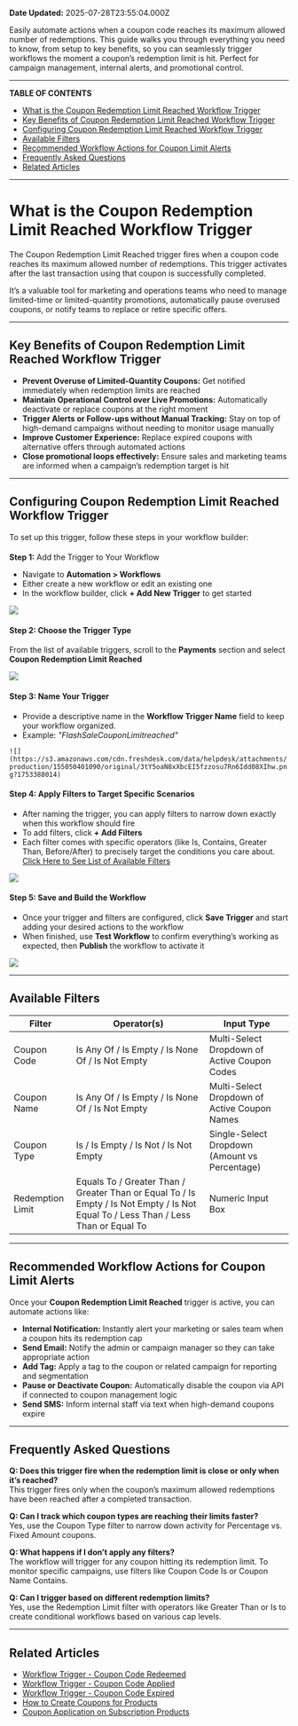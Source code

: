 **Date Updated:** 2025-07-28T23:55:04.000Z

Easily automate actions when a coupon code reaches its maximum allowed number of redemptions. This guide walks you through everything you need to know, from setup to key benefits, so you can seamlessly trigger workflows the moment a coupon’s redemption limit is hit. Perfect for campaign management, internal alerts, and promotional control.

---

**TABLE OF CONTENTS**

* [What is the Coupon Redemption Limit Reached Workflow Trigger](#What-is-the-Coupon-Redemption-Limit-Reached-Workflow-Trigger)
* [Key Benefits of Coupon Redemption Limit Reached Workflow Trigger](#Key-Benefits-of-Coupon-Redemption-Limit-Reached-Workflow-Trigger)
* [Configuring Coupon Redemption Limit Reached Workflow Trigger](#Configuring-Coupon-Redemption-Limit-Reached-Workflow-Trigger)
* [Available Filters](#Available-Filters)
* [Recommended Workflow Actions for Coupon Limit Alerts](#Recommended-Workflow-Actions-for-Coupon-Limit-Alerts)
* [Frequently Asked Questions](#Frequently-Asked-Questions)
* [Related Articles](#Related-Articles)

---

# **What is the Coupon Redemption Limit Reached Workflow Trigger**

  
The Coupon Redemption Limit Reached trigger fires when a coupon code reaches its maximum allowed number of redemptions. This trigger activates after the last transaction using that coupon is successfully completed.

It’s a valuable tool for marketing and operations teams who need to manage limited-time or limited-quantity promotions, automatically pause overused coupons, or notify teams to replace or retire specific offers.

---

## **Key Benefits of Coupon Redemption Limit Reached Workflow Trigger**

  
* **Prevent Overuse of Limited-Quantity Coupons:** Get notified immediately when redemption limits are reached
* **Maintain Operational Control over Live Promotions:** Automatically deactivate or replace coupons at the right moment
* **Trigger Alerts or Follow-ups without Manual Tracking:** Stay on top of high-demand campaigns without needing to monitor usage manually
* **Improve Customer Experience:** Replace expired coupons with alternative offers through automated actions
* **Close promotional loops effectively:** Ensure sales and marketing teams are informed when a campaign’s redemption target is hit

---

## **Configuring Coupon Redemption Limit Reached Workflow Trigger**

  
To set up this trigger, follow these steps in your workflow builder:

  
####   
**Step 1:** Add the Trigger to Your Workflow

  
* Navigate to **Automation > Workflows**
* Either create a new workflow or edit an existing one
* In the workflow builder, click **\+ Add New Trigger** to get started

  
![](https://s3.amazonaws.com/cdn.freshdesk.com/data/helpdesk/attachments/production/155050401471/original/2ENHmA9VN1KwSs6oNQkcFlNrULOlDUsKJA.png?1753388951)
  
  
#### **Step 2:** Choose the Trigger Type

  
From the list of available triggers, scroll to the **Payments** section and select **Coupon Redemption Limit Reached**

  
![](https://s3.amazonaws.com/cdn.freshdesk.com/data/helpdesk/attachments/production/155050401529/original/tu7X7T-ItOhrgrqmHv6I_2m5W8JxY0K37w.png?1753389059)
  
  
#### **Step 3:** Name Your Trigger

  
* Provide a descriptive name in the **Workflow Trigger Name** field to keep your workflow organized.
* Example: _"FlashSaleCouponLimitreached"_

`![](https://s3.amazonaws.com/cdn.freshdesk.com/data/helpdesk/attachments/production/155050401090/original/3tY5oaN8xXbcEI5fzzosu7Rn6Idd08XIhw.png?1753388014)`
  
  
#### **Step 4:** Apply Filters to Target Specific Scenarios

  
* After naming the trigger, you can apply filters to narrow down exactly when this workflow should fire
* To add filters, click **\+ Add Filters**
* Each filter comes with specific operators (like Is, Contains, Greater Than, Before/After) to precisely target the conditions you care about. [Click Here to See List of Available Filters](#Available-Filters)

  
![](https://s3.amazonaws.com/cdn.freshdesk.com/data/helpdesk/attachments/production/155050401224/original/zuviGWg5T8OsLb4htEOJP-G84HYbv1eBDg.png?1753388345)
  
  
#### **Step 5:** Save and Build the Workflow

  
* Once your trigger and filters are configured, click **Save Trigger** and start adding your desired actions to the workflow
* When finished, use **Test Workflow** to confirm everything’s working as expected, then **Publish** the workflow to activate it

  
![](https://s3.amazonaws.com/cdn.freshdesk.com/data/helpdesk/attachments/production/155049300913/original/xIU1T3gXpIxVA2z8z3tjWi6HdCKKyQMCJg.png?1751551021)

---

## **Available Filters**
  
  
| Filter           | Operator(s)                                                                                                                         | Input Type                                    |
| ---------------- | ----------------------------------------------------------------------------------------------------------------------------------- | --------------------------------------------- |
| Coupon Code      | Is Any Of / Is Empty / Is None Of / Is Not Empty                                                                                    | Multi-Select Dropdown of Active Coupon Codes  |
| Coupon Name      | Is Any Of / Is Empty / Is None Of / Is Not Empty                                                                                    | Multi-Select Dropdown of Active Coupon Names  |
| Coupon Type      | Is / Is Empty / Is Not / Is Not Empty                                                                                               | Single-Select Dropdown (Amount vs Percentage) |
| Redemption Limit | Equals To / Greater Than / Greater Than or Equal To / Is Empty / Is Not Empty / Is Not Equal To / Less Than / Less Than or Equal To | Numeric Input Box                             |

---

## **Recommended Workflow Actions for Coupon Limit Alerts**

  
Once your **Coupon Redemption Limit Reached** trigger is active, you can automate actions like:  
  
* **Internal Notification:** Instantly alert your marketing or sales team when a coupon hits its redemption cap
* **Send Email:** Notify the admin or campaign manager so they can take appropriate action
* **Add Tag:** Apply a tag to the coupon or related campaign for reporting and segmentation
* **Pause or Deactivate Coupon:** Automatically disable the coupon via API if connected to coupon management logic
* **Send SMS:** Inform internal staff via text when high-demand coupons expire

---

## **Frequently Asked Questions**

  
**Q: Does this trigger fire when the redemption limit is close or only when it’s reached?**  
This trigger fires only when the coupon’s maximum allowed redemptions have been reached after a completed transaction.

  
**Q: Can I track which coupon types are reaching their limits faster?**  
Yes, use the Coupon Type filter to narrow down activity for Percentage vs. Fixed Amount coupons.

  
**Q: What happens if I don’t apply any filters?**  
The workflow will trigger for any coupon hitting its redemption limit. To monitor specific campaigns, use filters like Coupon Code Is or Coupon Name Contains.

  
**Q: Can I trigger based on different redemption limits?**  
Yes, use the Redemption Limit filter with operators like Greater Than or Is to create conditional workflows based on various cap levels.

---

## **Related Articles**

  
* [Workflow Trigger - Coupon Code Redeemed](https://help.gohighlevel.com/en/support/solutions/articles/155000005658)
* [Workflow Trigger - Coupon Code Applied](https://help.gohighlevel.com/en/support/solutions/articles/155000005641)
* [Workflow Trigger - Coupon Code Expired](https://help.gohighlevel.com/en/support/solutions/articles/155000005661)
* [How to Create Coupons for Products](https://help.gohighlevel.com/en/support/solutions/articles/48001224172)
* [Coupon Application on Subscription Products](https://help.gohighlevel.com/en/support/solutions/articles/155000004886)

  